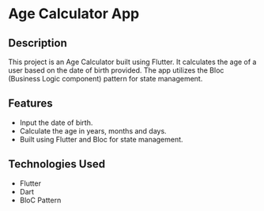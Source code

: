 # Age Calculator App
## Description
This project is an Age Calculator built using Flutter. It calculates the age of a user based on the date of birth provided. 
The app utilizes the Bloc (Business Logic component) pattern for state management.

## Features
- Input the date of birth.
- Calculate the age in years, months and days.
- Built using Flutter and Bloc for state management.

## Technologies Used
- Flutter
- Dart
- BloC Pattern


